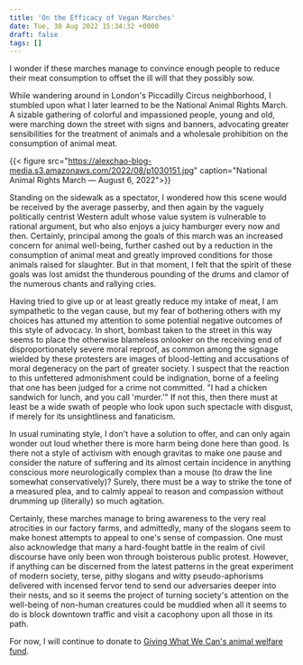 ```yaml
---
title: 'On the Efficacy of Vegan Marches'
date: Tue, 30 Aug 2022 15:34:32 +0000
draft: false
tags: []
---
```


I wonder if these marches manage to convince enough people to reduce their meat consumption to offset the ill will that they possibly sow.

While wandering around in London's Piccadilly Circus neighborhood, I stumbled upon what I later learned to be the National Animal Rights March. A sizable gathering of colorful and impassioned people, young and old, were marching down the street with signs and banners, advocating greater sensibilities for the treatment of animals and a wholesale prohibition on the consumption of animal meat.

{{< figure src="https://alexchao-blog-media.s3.amazonaws.com/2022/08/p1030151.jpg" caption="National Animal Rights March — August 6, 2022">}}

Standing on the sidewalk as a spectator, I wondered how this scene would be received by the average passerby, and then again by the vaguely politically centrist Western adult whose value system is vulnerable to rational argument, but who also enjoys a juicy hamburger every now and then. Certainly, principal among the goals of this march was an increased concern for animal well-being, further cashed out by a reduction in the consumption of animal meat and greatly improved conditions for those animals raised for slaughter. But in that moment, I felt that the spirit of these goals was lost amidst the thunderous pounding of the drums and clamor of the numerous chants and rallying cries.

Having tried to give up or at least greatly reduce my intake of meat, I am sympathetic to the vegan cause, but my fear of bothering others with my choices has attuned my attention to some potential negative outcomes of this style of advocacy. In short, bombast taken to the street in this way seems to place the otherwise blameless onlooker on the receiving end of disproportionately severe moral reproof, as common among the signage wielded by these protesters are images of blood-letting and accusations of moral degeneracy on the part of greater society. I suspect that the reaction to this unfettered admonishment could be indignation, borne of a feeling that one has been judged for a crime not committed. "I had a chicken sandwich for lunch, and you call 'murder.'" If not this, then there must at least be a wide swath of people who look upon such spectacle with disgust, if merely for its unsightliness and fanaticism.

In usual ruminating style, I don't have a solution to offer, and can only again wonder out loud whether there is more harm being done here than good. Is there not a style of activism with enough gravitas to make one pause and consider the nature of suffering and its almost certain incidence in anything conscious more neurologically complex than a mouse (to draw the line somewhat conservatively)? Surely, there must be a way to strike the tone of a measured plea, and to calmly appeal to reason and compassion without drumming up (literally) so much agitation.

Certainly, these marches manage to bring awareness to the very real atrocities in our factory farms, and admittedly, many of the slogans seem to make honest attempts to appeal to one's sense of compassion. One must also acknowledge that many a hard-fought battle in the realm of civil discourse have only been won through boisterous public protest. However, if anything can be discerned from the latest patterns in the great experiment of modern society, terse, pithy slogans and witty pseudo-aphorisms delivered with incensed fervor tend to send our adversaries deeper into their nests, and so it seems the project of turning society's attention on the well-being of non-human creatures could be muddied when all it seems to do is block downtown traffic and visit a cacophony upon all those in its path.

For now, I will continue to donate to [Giving What We Can's animal welfare fund](https://www.givingwhatwecan.org/cause-areas/animal-welfare).
